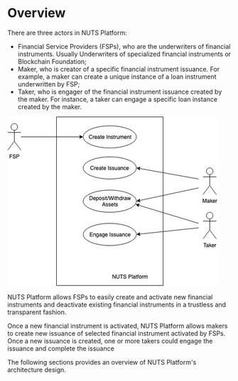 # Overview

There are three actors in NUTS Platform:

* Financial Service Providers \(FSPs\), who are the underwriters of financial instruments. Usually Underwriters of specialized financial instruments or Blockchain Foundation;
* Maker, who is creator of a specific financial instrument issuance. For example, a maker can create a unique instance of a loan instrument underwritten by FSP; 
* Taker, who is engager of the financial instrument issuance created by the maker. For instance, a taker can engage a specific loan instance created by the maker.

![](../.gitbook/assets/use-cases.jpg)

NUTS Platform allows FSPs to easily create and activate new financial instruments and deactivate existing financial instruments in a trustless and transparent fashion.

Once a new financial instrument is activated, NUTS Platform allows makers to create new issuance of selected financial instrument activated by FSPs. Once a new issuance is created, one or more takers could engage the issuance and complete the issuance

The following sections provides an overview of NUTS Platform's architecture design.

